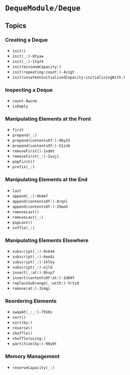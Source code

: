 # ``DequeModule/Deque``

## Topics

### Creating a Deque

- ``init()``
- ``init(_:)-8tyaw``
- ``init(_:)-1tqf4``
- ``init(minimumCapacity:)``
- ``init(repeating:count:)-4v1gt``
- ``init(unsafeUninitializedCapacity:initializingWith:)``

### Inspecting a Deque

- ``count-8wcnm``
- ``isEmpty``

### Manipulating Elements at the Front

- ``first``
- ``prepend(_:)``
- ``prepend(contentsOf:)-96y15``
- ``prepend(contentsOf:)-51zn6``
- ``removeFirst()-1vdmt``
- ``removeFirst(_:)-2vuji``
- ``popFirst()``
- ``prefix(_:)``

### Manipulating Elements at the End

- ``last``
- ``append(_:)-9h4m7``
- ``append(contentsOf:)-8rqnl``
- ``append(contentsOf:)-29aoh``
- ``removeLast()``
- ``removeLast(_:)``
- ``popLast()``
- ``suffix(_:)``

### Manipulating Elements Elsewhere

- ``subscript(_:)-9nk44``
- ``subscript(_:)-6ee8i``
- ``subscript(_:)-1klky``
- ``subscript(_:)-ejld``
- ``insert(_:at:)-9hsp7``
- ``insert(contentsOf:at:)-1d60f``
- ``replaceSubrange(_:with:)-5rtzd``
- ``remove(at:)-3imgi``

### Reordering Elements

- ``swapAt(_:_:)-7910s``
- ``sort()``
- ``sort(by:)``
- ``reverse()``
- ``shuffle()``
- ``shuffle(using:)``
- ``partition(by:)-90y0t``

### Memory Management

- ``reserveCapacity(_:)``
